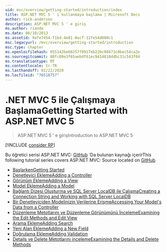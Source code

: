 ```yaml
---
uid: mvc/overview/getting-started/introduction/index
title: ASP.NET MVC 5 ' i kullanmaya başlama | Microsoft Docs
author: rick-anderson
description: ASP.NET MVC 5 ' e giriş
ms.author: riande
ms.date: 06/10/2013
ms.assetid: 9afe7454-f1bd-4e81-8ecf-12fe54d080c1
msc.legacyurl: /mvc/overview/getting-started/introduction
msc.type: chapter
ms.openlocfilehash: 055142be60257f0917eb22bc08471c0bec54ca2e
ms.sourcegitcommit: 88fc80e3f65aebdf61ec9414810ddbc31c543f04
ms.translationtype: MT
ms.contentlocale: tr-TR
ms.lasthandoff: 01/22/2020
ms.locfileid: "76518757"
---
```

# <a name="getting-started-with-aspnet-mvc-5"></a><span data-ttu-id="4772f-103">.NET MVC 5 ile Çalışmaya Başlama</span><span class="sxs-lookup"><span data-stu-id="4772f-103">Getting Started with ASP.NET MVC 5</span></span>

> <span data-ttu-id="4772f-104">ASP.NET MVC 5 ' e giriş</span><span class="sxs-lookup"><span data-stu-id="4772f-104">Introduction to ASP.NET MVC 5</span></span>

[!INCLUDE [consider RP](../../../../includes/razor.md)]

<span data-ttu-id="4772f-105">Bu öğretici serisi ASP.NET MVC: [GitHub](https://github.com/aspnet/AspNetDocs/tree/master/aspnet/mvc/overview/getting-started/introduction/sample/MvcMovie/MvcMovie) 'Da bulunan kaynağı içerir</span><span class="sxs-lookup"><span data-stu-id="4772f-105">This following tutorial series covers ASP.NET MVC: Source located on [GitHub](https://github.com/aspnet/AspNetDocs/tree/master/aspnet/mvc/overview/getting-started/introduction/sample/MvcMovie/MvcMovie)</span></span>

- [<span data-ttu-id="4772f-106">Başlarken</span><span class="sxs-lookup"><span data-stu-id="4772f-106">Getting Started</span></span>](getting-started.md)
- [<span data-ttu-id="4772f-107">Denetleyici Ekleme</span><span class="sxs-lookup"><span data-stu-id="4772f-107">Adding a Controller</span></span>](adding-a-controller.md)
- [<span data-ttu-id="4772f-108">Görünüm Ekleme</span><span class="sxs-lookup"><span data-stu-id="4772f-108">Adding a View</span></span>](adding-a-view.md)
- [<span data-ttu-id="4772f-109">Model Ekleme</span><span class="sxs-lookup"><span data-stu-id="4772f-109">Adding a Model</span></span>](adding-a-model.md)
- [<span data-ttu-id="4772f-110">Bağlantı Dizesi Oluşturma ve SQL Server LocalDB ile Çalışma</span><span class="sxs-lookup"><span data-stu-id="4772f-110">Creating a Connection String and Working with SQL Server LocalDB</span></span>](creating-a-connection-string.md)
- [<span data-ttu-id="4772f-111">Bir Denetleyiciden Modelinizin Verilerine Erişme</span><span class="sxs-lookup"><span data-stu-id="4772f-111">Accessing Your Model's Data from a Controller</span></span>](accessing-your-models-data-from-a-controller.md)
- [<span data-ttu-id="4772f-112">Düzenleme Metotlarını ve Düzenleme Görünümünü İnceleme</span><span class="sxs-lookup"><span data-stu-id="4772f-112">Examining the Edit Methods and Edit View</span></span>](examining-the-edit-methods-and-edit-view.md)
- [<span data-ttu-id="4772f-113">Arama Ekleme</span><span class="sxs-lookup"><span data-stu-id="4772f-113">Adding Search</span></span>](adding-search.md)
- [<span data-ttu-id="4772f-114">Yeni Alan Ekleme</span><span class="sxs-lookup"><span data-stu-id="4772f-114">Adding a New Field</span></span>](adding-a-new-field.md)
- [<span data-ttu-id="4772f-115">Doğrulama Ekleme</span><span class="sxs-lookup"><span data-stu-id="4772f-115">Adding Validation</span></span>](adding-validation.md)
- [<span data-ttu-id="4772f-116">Details ve Delete Metotlarını inceleme</span><span class="sxs-lookup"><span data-stu-id="4772f-116">Examining the Details and Delete Methods</span></span>](examining-the-details-and-delete-methods.md)
